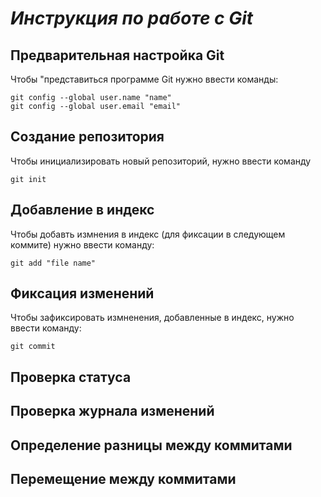 # _Инструкция по работе с **Git**_

## Предварительная настройка Git
Чтобы "представиться программе Git нужно ввести команды:

    git config --global user.name "name"
    git config --global user.email "email"
## Создание репозитория 
Чтобы инициализировать новый репозиторий, нужно ввести команду 

    git init 
## Добавление в индекс
Чтобы добавть измнения в индекс (для фиксации в следующем коммите) нужно ввести команду:

    git add "file name"

## Фиксация изменений
Чтобы зафиксировать измненения, добавленные в индекс, нужно ввести команду:

    git commit 

## Проверка статуса

## Проверка журнала изменений

## Определение разницы между коммитами

## Перемещение между коммитами